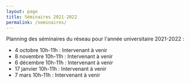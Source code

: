 ```yaml
---
layout: page
title: Séminaires 2021-2022
permalink: /seminaires/
---
```


Planning des séminaires du réseau pour l'année universitaire 2021-2022 :

- 4 octobre 10h-11h : Intervenant à venir
- 8 novembre 10h-11h : Intervenant à venir
- 6 décembre 10h-11h : Intervenant à venir
- 17 janvier 10h-11h : Intervenant à venir 
- 7 mars 10h-11h : Intervenant à venir